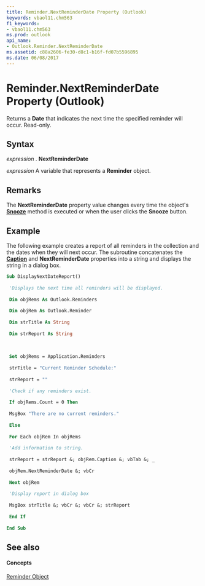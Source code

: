 ```yaml
---
title: Reminder.NextReminderDate Property (Outlook)
keywords: vbaol11.chm563
f1_keywords:
- vbaol11.chm563
ms.prod: outlook
api_name:
- Outlook.Reminder.NextReminderDate
ms.assetid: c88a2606-fe30-d8c1-b16f-fd07b5596895
ms.date: 06/08/2017
---
```



# Reminder.NextReminderDate Property (Outlook)

Returns a **Date** that indicates the next time the specified reminder will occur. Read-only.


## Syntax

 _expression_ . **NextReminderDate**

 _expression_ A variable that represents a **Reminder** object.


## Remarks

The **NextReminderDate** property value changes every time the object's **[Snooze](reminder-snooze-method-outlook.md)** method is executed or when the user clicks the **Snooze** button.


## Example

The following example creates a report of all reminders in the collection and the dates when they will next occur. The subroutine concatenates the **[Caption](reminder-caption-property-outlook.md)** and **NextReminderDate** properties into a string and displays the string in a dialog box.


```vb
Sub DisplayNextDateReport() 
 
 'Displays the next time all reminders will be displayed. 
 
 Dim objRems As Outlook.Reminders 
 
 Dim objRem As Outlook.Reminder 
 
 Dim strTitle As String 
 
 Dim strReport As String 
 
 
 
 Set objRems = Application.Reminders 
 
 strTitle = "Current Reminder Schedule:" 
 
 strReport = "" 
 
 'Check if any reminders exist. 
 
 If objRems.Count = 0 Then 
 
 MsgBox "There are no current reminders." 
 
 Else 
 
 For Each objRem In objRems 
 
 'Add information to string. 
 
 strReport = strReport &; objRem.Caption &; vbTab &; _ 
 
 objRem.NextReminderDate &; vbCr 
 
 Next objRem 
 
 'Display report in dialog box 
 
 MsgBox strTitle &; vbCr &; vbCr &; strReport 
 
 End If 
 
End Sub
```


## See also


#### Concepts


[Reminder Object](reminder-object-outlook.md)

